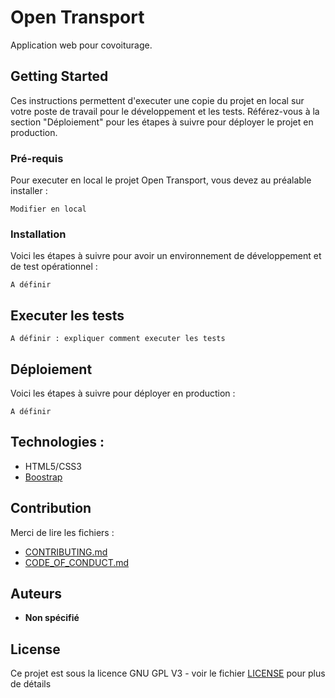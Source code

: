 # Open Transport

Application web pour covoiturage.

## Getting Started

Ces instructions permettent d'executer une copie du projet en local sur votre poste de travail pour le développement et les tests. Référez-vous à la section "Déploiement" pour les étapes à suivre pour déployer le projet en production.

### Pré-requis

Pour executer en local le projet Open Transport, vous devez au préalable installer :

```
Modifier en local

```

### Installation

Voici les étapes à suivre pour avoir un environnement de développement et de test opérationnel :

```
A définir
```

## Executer les tests

```
A définir : expliquer comment executer les tests
```

## Déploiement

Voici les étapes à suivre pour déployer en production :

```
A définir
```

## Technologies :

-   HTML5/CSS3
-   [Boostrap](https://getbootstrap.com/)

## Contribution

Merci de lire les fichiers :

-   [CONTRIBUTING.md](https://github.com/OpenClassrooms-Student-Center/7688581-Expert-Git-GitHub/blob/main/CONTRIBUTING.md)
-   [CODE_OF_CONDUCT.md](https://github.com/OpenClassrooms-Student-Center/7688581-Expert-Git-GitHub/blob/main/CONTRIBUTING.md)

## Auteurs

-   **Non spécifié**

## License

Ce projet est sous la licence GNU GPL V3 - voir le fichier [LICENSE](LICENSE) pour plus de détails

